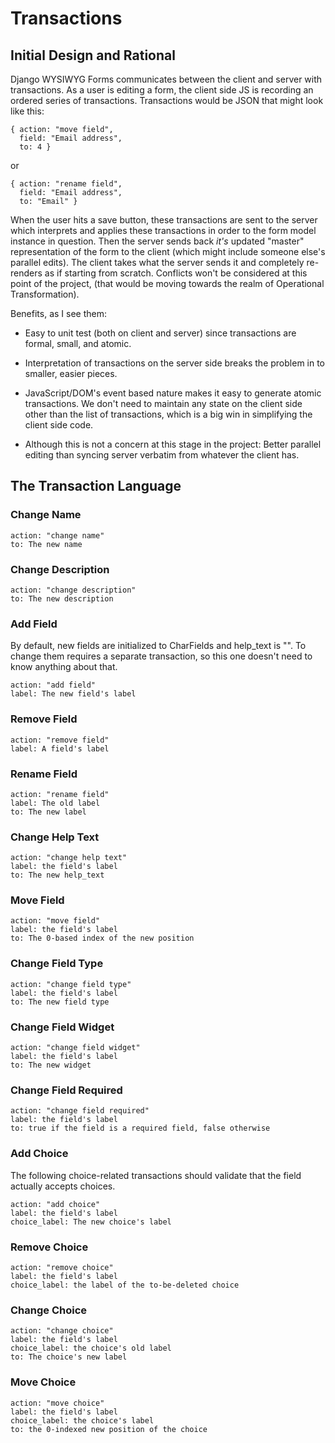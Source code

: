 # Transactions

## Initial Design and Rational

Django WYSIWYG Forms communicates between the client and server with
transactions. As a user is editing a form, the client side JS is recording an
ordered series of transactions. Transactions would be JSON that might look like
this:

    { action: "move field",
      field: "Email address",
      to: 4 }

or

    { action: "rename field",
      field: "Email address",
      to: "Email" }

When the user hits a save button, these transactions are sent to the server
which interprets and applies these transactions in order to the form model
instance in question. Then the server sends back *it's* updated "master"
representation of the form to the client (which might include someone else's
parallel edits). The client takes what the server sends it and completely
re-renders as if starting from scratch. Conflicts won't be considered at this
point of the project, (that would be moving towards the realm of Operational Transformation).

Benefits, as I see them:

 * Easy to unit test (both on client and server) since transactions are formal,
   small, and atomic.

 * Interpretation of transactions on the server side breaks the problem in to
   smaller, easier pieces.

 * JavaScript/DOM's event based nature makes it easy to generate atomic
   transactions. We don't need to maintain any state on the client side other
   than the list of transactions, which is a big win in simplifying the client
   side code.

 * Although this is not a concern at this stage in the project: Better parallel
   editing than syncing server verbatim from whatever the client has.

## The Transaction Language

### Change Name

    action: "change name"
    to: The new name

### Change Description

    action: "change description"
    to: The new description

### Add Field

By default, new fields are initialized to CharFields and help_text is "". To
change them requires a separate transaction, so this one doesn't need to know
anything about that.

    action: "add field"
    label: The new field's label

### Remove Field

    action: "remove field"
    label: A field's label

### Rename Field

    action: "rename field"
    label: The old label
    to: The new label

### Change Help Text

    action: "change help text"
    label: the field's label
    to: The new help_text

### Move Field

    action: "move field"
    label: the field's label
    to: The 0-based index of the new position

### Change Field Type

    action: "change field type"
    label: the field's label
    to: The new field type

### Change Field Widget

    action: "change field widget"
    label: the field's label
    to: The new widget

### Change Field Required

    action: "change field required"
    label: the field's label
    to: true if the field is a required field, false otherwise

### Add Choice

The following choice-related transactions should validate that the field
actually accepts choices.

    action: "add choice"
    label: the field's label
    choice_label: The new choice's label

### Remove Choice

    action: "remove choice"
    label: the field's label
    choice_label: the label of the to-be-deleted choice

### Change Choice

    action: "change choice"
    label: the field's label
    choice_label: the choice's old label
    to: The choice's new label

### Move Choice

    action: "move choice"
    label: the field's label
    choice_label: the choice's label
    to: the 0-indexed new position of the choice
